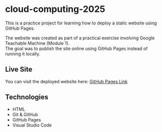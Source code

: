 # cloud-computing-2025

This is a practice project for learning how to deploy a static website using GitHub Pages.

The website was created as part of a practical exercise involving Google Teachable Machine (Module 1).  
The goal was to publish the site online using GitHub Pages instead of running it locally.

## Live Site

You can visit the deployed website here: [GitHub Pages Link](https://svetlanabilous.github.io/cloud-computing-2025/)

## Technologies

- HTML
- Git & GitHub
- GitHub Pages
- Visual Studio Code